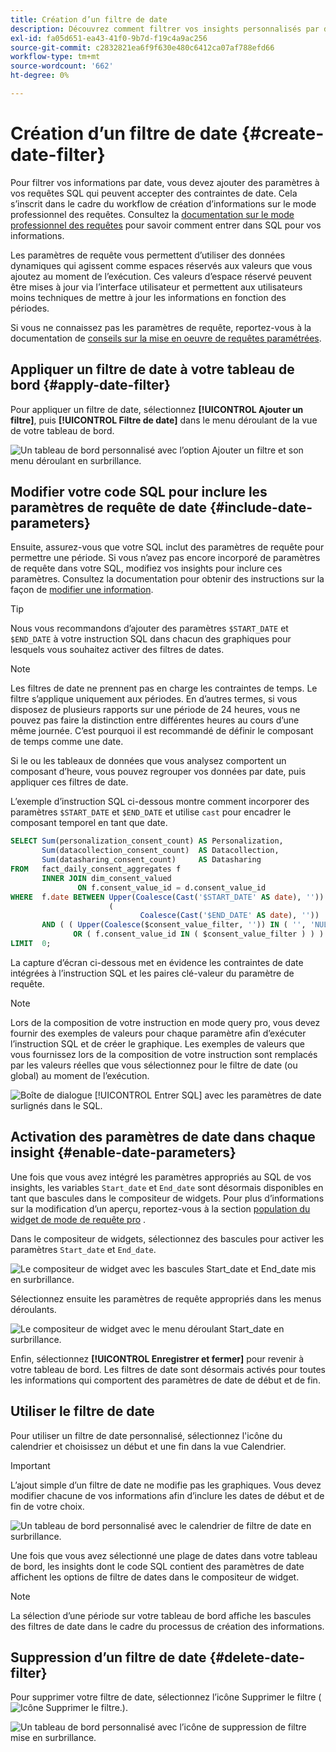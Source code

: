 ```yaml
---
title: Création d’un filtre de date
description: Découvrez comment filtrer vos insights personnalisés par date.
exl-id: fa05d651-ea43-41f0-9b7d-f19c4a9ac256
source-git-commit: c2832821ea6f9f630e480c6412ca07af788efd66
workflow-type: tm+mt
source-wordcount: '662'
ht-degree: 0%

---
```


# Création d’un filtre de date {#create-date-filter}

Pour filtrer vos informations par date, vous devez ajouter des paramètres à vos requêtes SQL qui peuvent accepter des contraintes de date. Cela s’inscrit dans le cadre du workflow de création d’informations sur le mode professionnel des requêtes. Consultez la [documentation sur le mode professionnel des requêtes](#query-pro-mode) pour savoir comment entrer dans SQL pour vos informations.

Les paramètres de requête vous permettent d’utiliser des données dynamiques qui agissent comme espaces réservés aux valeurs que vous ajoutez au moment de l’exécution. Ces valeurs d’espace réservé peuvent être mises à jour via l’interface utilisateur et permettent aux utilisateurs moins techniques de mettre à jour les informations en fonction des périodes.

Si vous ne connaissez pas les paramètres de requête, reportez-vous à la documentation de [ conseils sur la mise en oeuvre de requêtes paramétrées](../../../../query-service/ui/parameterized-queries.md).

## Appliquer un filtre de date à votre tableau de bord {#apply-date-filter}

Pour appliquer un filtre de date, sélectionnez **[!UICONTROL Ajouter un filtre]**, puis **[!UICONTROL Filtre de date]** dans le menu déroulant de la vue de votre tableau de bord.

![ Un tableau de bord personnalisé avec l’option Ajouter un filtre et son menu déroulant en surbrillance.](../../../images/customizable-insights/add-filter.png)

## Modifier votre code SQL pour inclure les paramètres de requête de date {#include-date-parameters}

Ensuite, assurez-vous que votre SQL inclut des paramètres de requête pour permettre une période. Si vous n’avez pas encore incorporé de paramètres de requête dans votre SQL, modifiez vos insights pour inclure ces paramètres. Consultez la documentation pour obtenir des instructions sur la façon de [modifier une information](../query-pro-mode.md#edit).

>[!TIP]
>
>Nous vous recommandons d’ajouter des paramètres `$START_DATE` et `$END_DATE` à votre instruction SQL dans chacun des graphiques pour lesquels vous souhaitez activer des filtres de dates.

>[!NOTE]
>
>Les filtres de date ne prennent pas en charge les contraintes de temps. Le filtre s’applique uniquement aux périodes. En d’autres termes, si vous disposez de plusieurs rapports sur une période de 24 heures, vous ne pouvez pas faire la distinction entre différentes heures au cours d’une même journée. C’est pourquoi il est recommandé de définir le composant de temps comme une date.

Si le ou les tableaux de données que vous analysez comportent un composant d’heure, vous pouvez regrouper vos données par date, puis appliquer ces filtres de date.

L’exemple d’instruction SQL ci-dessous montre comment incorporer des paramètres `$START_DATE` et `$END_DATE` et utilise `cast` pour encadrer le composant temporel en tant que date.

```sql
SELECT Sum(personalization_consent_count) AS Personalization,
       Sum(datacollection_consent_count)  AS Datacollection,
       Sum(datasharing_consent_count)     AS Datasharing
FROM   fact_daily_consent_aggregates f
       INNER JOIN dim_consent_valued
               ON f.consent_value_id = d.consent_value_id
WHERE  f.date BETWEEN Upper(Coalesce(Cast('$START_DATE' AS date), '')) AND Upper
                      (
                             Coalesce(Cast('$END_DATE' AS date), ''))
       AND ( ( Upper(Coalesce($consent_value_filter, '')) IN ( '', 'NULL' ) )
              OR ( f.consent_value_id IN ( $consent_value_filter ) ) )
LIMIT  0; 
```

La capture d’écran ci-dessous met en évidence les contraintes de date intégrées à l’instruction SQL et les paires clé-valeur du paramètre de requête.

>[!NOTE]
>
>Lors de la composition de votre instruction en mode query pro, vous devez fournir des exemples de valeurs pour chaque paramètre afin d’exécuter l’instruction SQL et de créer le graphique. Les exemples de valeurs que vous fournissez lors de la composition de votre instruction sont remplacés par les valeurs réelles que vous sélectionnez pour le filtre de date (ou global) au moment de l’exécution.

![Boîte de dialogue [!UICONTROL Entrer SQL] avec les paramètres de date surlignés dans le SQL.](../../../images/customizable-insights/sql-date-parameters.png)

## Activation des paramètres de date dans chaque insight {#enable-date-parameters}

Une fois que vous avez intégré les paramètres appropriés au SQL de vos insights, les variables `Start_date` et `End_date` sont désormais disponibles en tant que bascules dans le compositeur de widgets. Pour plus d’informations sur la modification d’un aperçu, reportez-vous à la section [population du widget de mode de requête pro](#populate-widget) .

Dans le compositeur de widgets, sélectionnez des bascules pour activer les paramètres `Start_date` et `End_date`.

![Le compositeur de widget avec les bascules Start_date et End_date mis en surbrillance.](../../../images/customizable-insights/widget-composer-date-filter-toggles.png)

Sélectionnez ensuite les paramètres de requête appropriés dans les menus déroulants.

![Le compositeur de widget avec le menu déroulant Start_date en surbrillance.](../../../images/customizable-insights/widget-composer-date-filter-dropdown.png)

Enfin, sélectionnez **[!UICONTROL Enregistrer et fermer]** pour revenir à votre tableau de bord. Les filtres de date sont désormais activés pour toutes les informations qui comportent des paramètres de date de début et de fin.

## Utiliser le filtre de date

Pour utiliser un filtre de date personnalisé, sélectionnez l&#39;icône du calendrier et choisissez un début et une fin dans la vue Calendrier.

>[!IMPORTANT]
>
>L’ajout simple d’un filtre de date ne modifie pas les graphiques. Vous devez modifier chacune de vos informations afin d’inclure les dates de début et de fin de votre choix.

![Un tableau de bord personnalisé avec le calendrier de filtre de date en surbrillance.](../../../images/customizable-insights/date-filter.png)

Une fois que vous avez sélectionné une plage de dates dans votre tableau de bord, les insights dont le code SQL contient des paramètres de date affichent les options de filtre de dates dans le compositeur de widget.

>[!NOTE]
>
>La sélection d’une période sur votre tableau de bord affiche les bascules des filtres de date dans le cadre du processus de création des informations.

## Suppression d’un filtre de date {#delete-date-filter}

Pour supprimer votre filtre de date, sélectionnez l’icône Supprimer le filtre (![Icône Supprimer le filtre.](/help/images/icons/filter-delete.png)).

![Un tableau de bord personnalisé avec l’icône de suppression de filtre mise en surbrillance.](../../../images/customizable-insights/delete-date-filter.png)
